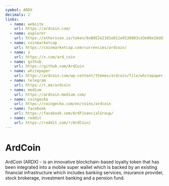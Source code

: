 ```yaml
---
symbol: ARDX
decimals: 2
links:
  - name: website
    url: https://ardcoin.com/
  - name: explorer
    url: https://etherscan.io/token/0xB8E2e2101eD11e9138803cd3e06e16dd19910647
  - name: coinmarketcap
    url: https://coinmarketcap.com/currencies/ardcoin/
  - name: x
    url: https://x.com/ard_coin
  - name: github
    url: https://github.com/ArdCoin
  - name: whitepaper
    url: https://ardcoin.com/wp-content/themes/ardcoin/file/whitepaper.pdf
  - name: telegram
    url: https://t.me/ardcoin
  - name: medium
    url: https://ardcoin.medium.com/
  - name: coingecko
    url: https://coingecko.com/en/coins/ardcoin
  - name: facebook
    url: https://facebook.com/ArdFinancialGroup/
  - name: reddit
    url: https://reddit.com/r/ArdCoin/
---
```


# ArdCoin

ArdCoin (ARDX) - is an innovative blockchain-based loyalty token that has been integrated into a mobile super wallet which is backed by an existing financial infrastructure which includes banking services, insurance provider, stock brokerage, investment banking and a pension fund.
